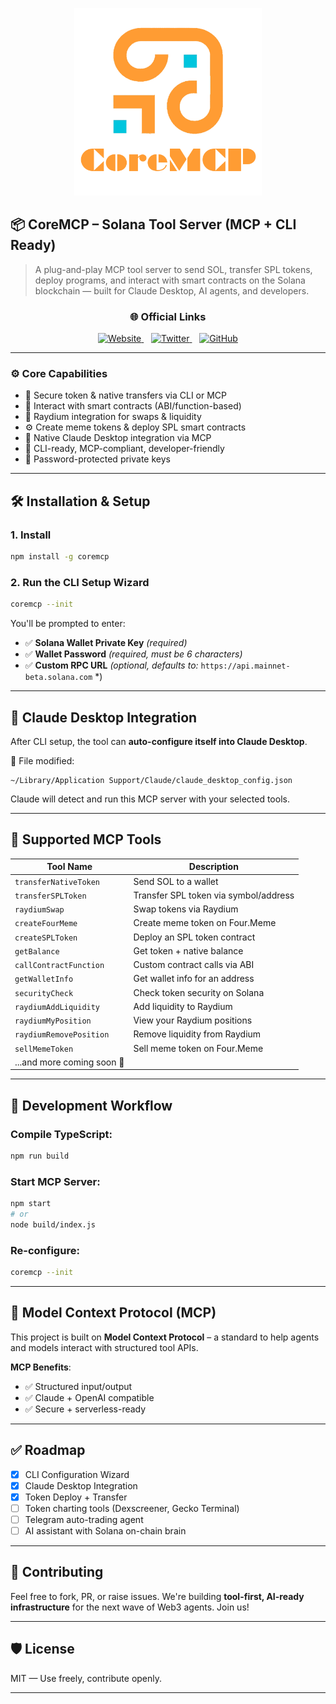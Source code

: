 <p align="center">
  <img src="coremcp.png" alt="coremcp Logo" width="300"/>
</p>

## 📦 CoreMCP – Solana Tool Server (MCP + CLI Ready)

> A plug-and-play MCP tool server to send SOL, transfer SPL tokens, deploy programs, and interact with smart contracts on the Solana blockchain — built for Claude Desktop, AI agents, and developers.

<div align="center">
  <h3>🌐 Official Links</h3>
  <a href="https://www.coremcp.pro/" target="_blank">
    <img src="https://img.shields.io/badge/🌍_Website-https://www.coremcp.pro/-blue?style=for-the-badge" alt="Website" />
  </a>
  &nbsp;&nbsp;
  <a href="https://x.com/CoreMCP" target="_blank">
    <img src="https://img.shields.io/badge/𝕏_Twitter-@CoreMCP-black?style=for-the-badge" alt="Twitter" />
  </a>
  &nbsp;&nbsp;
  <a href="https://github.com/CoreMCP/CoreMCP" target="_blank">
    <img src="https://img.shields.io/badge/💻_GitHub-CoreMCP/CoreMCP-green?style=for-the-badge" alt="GitHub" />
  </a>
</div>

---

### ⚙️ Core Capabilities

- 🔐 Secure token & native transfers via CLI or MCP
- 🧱 Interact with smart contracts (ABI/function-based)
- 🔄 Raydium integration for swaps & liquidity
- ⚙️ Create meme tokens & deploy SPL smart contracts
- 🧠 Native Claude Desktop integration via MCP
- 🔧 CLI-ready, MCP-compliant, developer-friendly
- 🔑 Password-protected private keys

---

## 🛠️ Installation & Setup

### 1. Install

```bash
npm install -g coremcp
```

### 2. Run the CLI Setup Wizard

```bash
coremcp --init
```

You'll be prompted to enter:

- ✅ **Solana Wallet Private Key** _(required)_
- ✅ **Wallet Password** _(required, must be 6 characters)_
- ✅ **Custom RPC URL** _(optional, defaults to:_ `https://api.mainnet-beta.solana.com` \*)

---

## 🧠 Claude Desktop Integration

After CLI setup, the tool can **auto-configure itself into Claude Desktop**.

📍 File modified:

```
~/Library/Application Support/Claude/claude_desktop_config.json
```

Claude will detect and run this MCP server with your selected tools.

---

## 🔨 Supported MCP Tools

| Tool Name                  | Description                              |
| -------------------------- | ---------------------------------------- |
| `transferNativeToken`      | Send SOL to a wallet                     |
| `transferSPLToken`         | Transfer SPL token via symbol/address   |
| `raydiumSwap`              | Swap tokens via Raydium                  |
| `createFourMeme`           | Create meme token on Four.Meme           |
| `createSPLToken`           | Deploy an SPL token contract             |
| `getBalance`               | Get token + native balance               |
| `callContractFunction`     | Custom contract calls via ABI            |
| `getWalletInfo`            | Get wallet info for an address           |
| `securityCheck`            | Check token security on Solana           |
| `raydiumAddLiquidity`      | Add liquidity to Raydium                 |
| `raydiumMyPosition`        | View your Raydium positions              |
| `raydiumRemovePosition`    | Remove liquidity from Raydium            |
| `sellMemeToken`            | Sell meme token on Four.Meme             |
| ...and more coming soon 🔧 |

---

## 🧪 Development Workflow

### Compile TypeScript:

```bash
npm run build
```

### Start MCP Server:

```bash
npm start
# or
node build/index.js
```

### Re-configure:

```bash
coremcp --init
```

---

## 📘 Model Context Protocol (MCP)

This project is built on **Model Context Protocol** – a standard to help agents and models interact with structured tool APIs.

**MCP Benefits**:

- ✅ Structured input/output
- ✅ Claude + OpenAI compatible
- ✅ Secure + serverless-ready

---

## ✅ Roadmap

- [x] CLI Configuration Wizard
- [x] Claude Desktop Integration
- [x] Token Deploy + Transfer
- [ ] Token charting tools (Dexscreener, Gecko Terminal)
- [ ] Telegram auto-trading agent
- [ ] AI assistant with Solana on-chain brain

---

## 🤝 Contributing

Feel free to fork, PR, or raise issues.
We're building **tool-first, AI-ready infrastructure** for the next wave of Web3 agents. Join us!

---

## 🛡️ License

MIT — Use freely, contribute openly.

---
